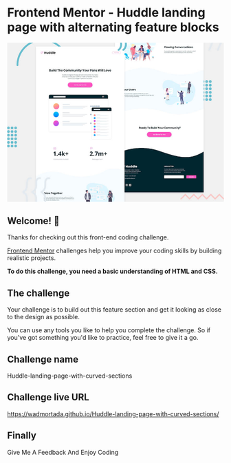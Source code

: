 # Frontend Mentor - Huddle landing page with alternating feature blocks

![Design preview for the Huddle landing page with alternating feature blocks coding challenge](./images/desktop-preview.jpg)

## Welcome! 👋

Thanks for checking out this front-end coding challenge.

[Frontend Mentor](https://www.frontendmentor.io) challenges help you improve your coding skills by building realistic projects.

**To do this challenge, you need a basic understanding of HTML and CSS.**

## The challenge

Your challenge is to build out this feature section and get it looking as close to the design as possible.

You can use any tools you like to help you complete the challenge. So if you've got something you'd like to practice, feel free to give it a go.

## Challenge name

Huddle-landing-page-with-curved-sections

## Challenge live URL 

https://wadmortada.github.io/Huddle-landing-page-with-curved-sections/

## Finally

Give Me A Feedback And Enjoy Coding
